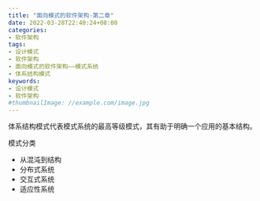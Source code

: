 ```yaml
---
title: "面向模式的软件架构-第二章"
date: 2022-03-28T22:40:24+08:00
categories:
- 软件架构
tags:
- 设计模式
- 软件架构
- 面向模式的软件架构——模式系统
- 体系结构模式
keywords:
- 设计模式
- 软件架构
#thumbnailImage: //example.com/image.jpg
---
```


体系结构模式代表模式系统的最高等级模式，其有助于明确一个应用的基本结构。

<!--more-->

模式分类
- 从混沌到结构
- 分布式系统
- 交互式系统
- 适应性系统

